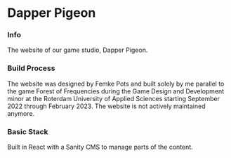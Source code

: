 # Dapper Pigeon
### Info
The website of our game studio, Dapper Pigeon.

### Build Process
The website was designed by Femke Pots and built solely by me parallel to the game Forest of Frequencies during the Game Design and Development minor at the Roterdam University of Applied Sciences starting September 2022 through February 2023. The website is not actively maintained anymore.

### Basic Stack
Built in React with a Sanity CMS to manage parts of the content.
